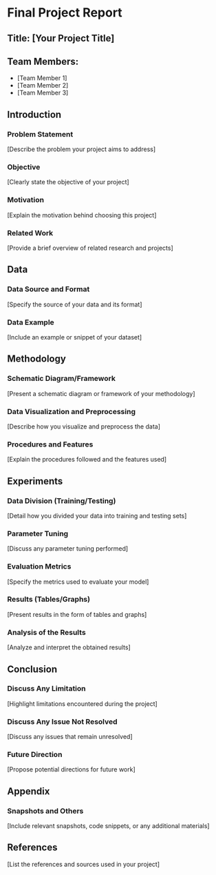 # Final Project Report

## Title: [Your Project Title]

## Team Members:
- [Team Member 1]
- [Team Member 2]
- [Team Member 3]

## Introduction

### Problem Statement
[Describe the problem your project aims to address]

### Objective
[Clearly state the objective of your project]

### Motivation
[Explain the motivation behind choosing this project]

### Related Work
[Provide a brief overview of related research and projects]

## Data

### Data Source and Format
[Specify the source of your data and its format]

### Data Example
[Include an example or snippet of your dataset]

## Methodology

### Schematic Diagram/Framework
[Present a schematic diagram or framework of your methodology]

### Data Visualization and Preprocessing
[Describe how you visualize and preprocess the data]

### Procedures and Features
[Explain the procedures followed and the features used]

## Experiments

### Data Division (Training/Testing)
[Detail how you divided your data into training and testing sets]

### Parameter Tuning
[Discuss any parameter tuning performed]

### Evaluation Metrics
[Specify the metrics used to evaluate your model]

### Results (Tables/Graphs)
[Present results in the form of tables and graphs]

### Analysis of the Results
[Analyze and interpret the obtained results]

## Conclusion

### Discuss Any Limitation
[Highlight limitations encountered during the project]

### Discuss Any Issue Not Resolved
[Discuss any issues that remain unresolved]

### Future Direction
[Propose potential directions for future work]

## Appendix

### Snapshots and Others
[Include relevant snapshots, code snippets, or any additional materials]

## References
[List the references and sources used in your project]
